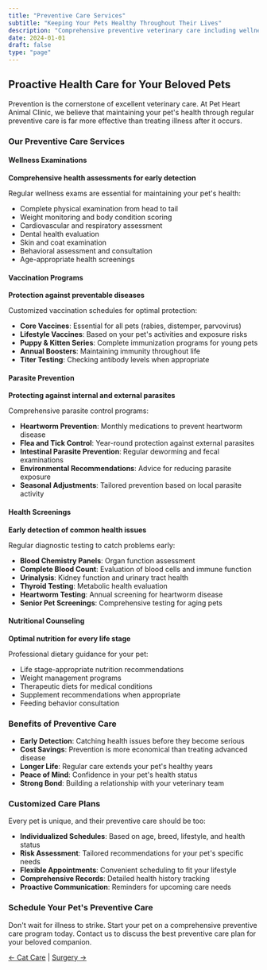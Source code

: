 ```yaml
---
title: "Preventive Care Services"
subtitle: "Keeping Your Pets Healthy Throughout Their Lives"
description: "Comprehensive preventive veterinary care including wellness exams, vaccinations, parasite prevention, and health screenings at Pet Heart Animal Clinic."
date: 2024-01-01
draft: false
type: "page"
---
```


## Proactive Health Care for Your Beloved Pets

Prevention is the cornerstone of excellent veterinary care. At Pet Heart Animal Clinic, we believe that maintaining your pet's health through regular preventive care is far more effective than treating illness after it occurs.

### Our Preventive Care Services

#### Wellness Examinations
**Comprehensive health assessments for early detection**

Regular wellness exams are essential for maintaining your pet's health:
- Complete physical examination from head to tail
- Weight monitoring and body condition scoring
- Cardiovascular and respiratory assessment
- Dental health evaluation
- Skin and coat examination
- Behavioral assessment and consultation
- Age-appropriate health screenings

#### Vaccination Programs
**Protection against preventable diseases**

Customized vaccination schedules for optimal protection:
- **Core Vaccines**: Essential for all pets (rabies, distemper, parvovirus)
- **Lifestyle Vaccines**: Based on your pet's activities and exposure risks
- **Puppy & Kitten Series**: Complete immunization programs for young pets
- **Annual Boosters**: Maintaining immunity throughout life
- **Titer Testing**: Checking antibody levels when appropriate

#### Parasite Prevention
**Protecting against internal and external parasites**

Comprehensive parasite control programs:
- **Heartworm Prevention**: Monthly medications to prevent heartworm disease
- **Flea and Tick Control**: Year-round protection against external parasites
- **Intestinal Parasite Prevention**: Regular deworming and fecal examinations
- **Environmental Recommendations**: Advice for reducing parasite exposure
- **Seasonal Adjustments**: Tailored prevention based on local parasite activity

#### Health Screenings
**Early detection of common health issues**

Regular diagnostic testing to catch problems early:
- **Blood Chemistry Panels**: Organ function assessment
- **Complete Blood Count**: Evaluation of blood cells and immune function
- **Urinalysis**: Kidney function and urinary tract health
- **Thyroid Testing**: Metabolic health evaluation
- **Heartworm Testing**: Annual screening for heartworm disease
- **Senior Pet Screenings**: Comprehensive testing for aging pets

#### Nutritional Counseling
**Optimal nutrition for every life stage**

Professional dietary guidance for your pet:
- Life stage-appropriate nutrition recommendations
- Weight management programs
- Therapeutic diets for medical conditions
- Supplement recommendations when appropriate
- Feeding behavior consultation

### Benefits of Preventive Care

- **Early Detection**: Catching health issues before they become serious
- **Cost Savings**: Prevention is more economical than treating advanced disease
- **Longer Life**: Regular care extends your pet's healthy years
- **Peace of Mind**: Confidence in your pet's health status
- **Strong Bond**: Building a relationship with your veterinary team

### Customized Care Plans

Every pet is unique, and their preventive care should be too:
- **Individualized Schedules**: Based on age, breed, lifestyle, and health status
- **Risk Assessment**: Tailored recommendations for your pet's specific needs
- **Flexible Appointments**: Convenient scheduling to fit your lifestyle
- **Comprehensive Records**: Detailed health history tracking
- **Proactive Communication**: Reminders for upcoming care needs

### Schedule Your Pet's Preventive Care

Don't wait for illness to strike. Start your pet on a comprehensive preventive care program today. Contact us to discuss the best preventive care plan for your beloved companion.

[← Cat Care](/services/cat-care/) | [Surgery →](/services/surgery/)